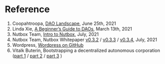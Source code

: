 # Reference

1. Coopahtroopa, [DAO Landscape](https://coopahtroopa.mirror.xyz/_EDyn4cs9tDoOxNGZLfKL7JjLo5rGkkEfRa_a-6VEWw), June 25th, 2021
2. Linda Xie, [A Beginner’s Guide to DAOs](https://linda.mirror.xyz/Vh8K4leCGEO06_qSGx-vS5lvgUqhqkCz9ut81WwCP2o), March 13th, 2021
3. Nutbox Team, [Intro to Nutbox](https://www.yuque.com/guazi-v0ora/gpx7db), July, 2021
4. Nutbox Team, Nutbox Whitepaper [v0.3.2](https://shimo.im/docs/vTPcHyrjQh9Jtr88) / [v0.3.3](https://shimo.im/docs/ZA7E7kiAquwxiuS4) / [v0.3.4](https://shimo.im/docs/XD6y8HpkDVrtXHR9), July, 2021
5. Wordpress, [Wordpress on GitHub](https://github.com/WordPress)
6. Vitalk Buterin, Bootstrapping a decentralized autonomous corporation ([part 1](https://bitcoinmagazine.com/technical/bootstrapping-a-decentralized-autonomous-corporation-part-i-1379644274) / [part 2](https://bitcoinmagazine.com/technical/bootstrapping-an-autonomous-decentralized-corporation-part-2-interacting-with-the-world-1379808279) / [part 3](https://bitcoinmagazine.com/technical/bootstrapping-a-decentralized-autonomous-corporation-part-3-identity-corp-1380073003) )
